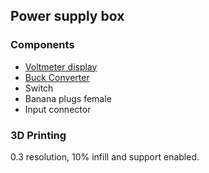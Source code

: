## Power supply box

### Components

* [Voltmeter display](https://www.google.com/search?hl=en&q=0.56%27%27%20Mini%20LED%20Digital%20Voltmeter%20Detector%20DC%200%2D100V%2012V%2024V%20Voltage)
* [Buck Converter](https://www.google.com/search?hl=en&q=XH%2DM401%20DC%2DDC%20Step%20Down%20Buck%20Converter)
* Switch
* Banana plugs female
* Input connector

### 3D Printing

0.3 resolution, 10% infill and support enabled.
